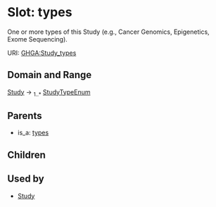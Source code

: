 
# Slot: types


One or more types of this Study (e.g., Cancer Genomics, Epigenetics, Exome Sequencing).

URI: [GHGA:Study_types](https://w3id.org/GHGA/Study_types)


## Domain and Range

[Study](Study.md) &#8594;  <sub>1..\*</sub> [StudyTypeEnum](StudyTypeEnum.md)

## Parents

 *  is_a: [types](types.md)

## Children


## Used by

 * [Study](Study.md)
